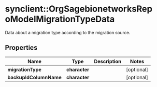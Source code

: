 # synclient::OrgSagebionetworksRepoModelMigrationTypeData

Data about a migration type according to the migration source.

## Properties
Name | Type | Description | Notes
------------ | ------------- | ------------- | -------------
**migrationType** | **character** |  | [optional] 
**backupIdColumnName** | **character** |  | [optional] 


